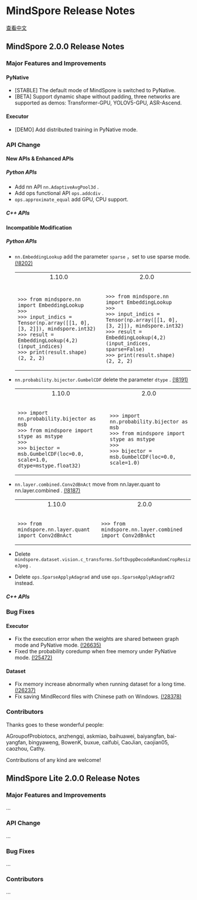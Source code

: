 # MindSpore Release Notes

[查看中文](./RELEASE_CN.md)

## MindSpore 2.0.0 Release Notes

### Major Features and Improvements

#### PyNative

- [STABLE] The default mode of MindSpore is switched to PyNative.
- [BETA] Support dynamic shape without padding, three networks are supported as demos: Transformer-GPU, YOLOV5-GPU, ASR-Ascend.

#### Executor

- [DEMO] Add distributed training in PyNative mode.

### API Change

#### New APIs & Enhanced APIs

##### Python APIs

- Add nn API `nn.AdaptiveAvgPool3d` .
- Add ops functional API `ops.addcdiv` .
- `ops.approximate_equal` add GPU, CPU support.

##### C++ APIs

#### Incompatible Modification

##### Python APIs

- `nn.EmbeddingLookup` add the parameter `sparse` ，set to use sparse mode. [(!8202)](https://gitee.com/mindspore/mindspore/pulls/8202)

  <table>
  <tr>
  <td style="text-align:center"> 1.10.0 </td> <td style="text-align:center"> 2.0.0 </td>
  </tr>
  <tr>
  <td><pre style="display: block;"><code class="language-python">
  >>> from mindspore.nn import EmbeddingLookup
  >>>
  >>> input_indics = Tensor(np.array([[1, 0], [3, 2]]), mindspore.int32)
  >>> result = EmbeddingLookup(4,2)(input_indices)
  >>> print(result.shape)
  (2, 2, 2)
  </code></pre>
  </td>
  <td><pre style="display: block;"><code class="language-python">
  >>> from mindspore.nn import EmbeddingLookup
  >>>
  >>> input_indics = Tensor(np.array([[1, 0], [3, 2]]), mindspore.int32)
  >>> result = EmbeddingLookup(4,2)(input_indices, sparse=False)
  >>> print(result.shape)
  (2, 2, 2)
  </code></pre>
  </td>
  </tr>
  </table>

- `nn.probability.bijector.GumbelCDF` delete the parameter `dtype` . [(!8191)](https://gitee.com/mindspore/mindspore/pulls/8191)

  <table>
  <tr>
  <td style="text-align:center"> 1.10.0 </td> <td style="text-align:center"> 2.0.0 </td>
  </tr>
  <tr>
  <td><pre style="display: block;"><code class="language-python">
  >>> import nn.probability.bijector as msb
  >>> from mindspore import stype as mstype
  >>>
  >>> bijector = msb.GumbelCDF(loc=0.0, scale=1.0, dtype=mstype.float32)
  </code></pre>
  </td>
  <td><pre style="display: block;"><code class="language-python">
  >>> import nn.probability.bijector as msb
  >>> from mindspore import stype as mstype
  >>>
  >>> bijector = msb.GumbelCDF(loc=0.0, scale=1.0)
  </code></pre>
  </td>
  </tr>
  </table>

- `nn.layer.combined.Conv2dBnAct` move from nn.layer.quant to nn.layer.combined . [(!8187)](https://gitee.com/mindspore/mindspore/pulls/8187)

  <table>
  <tr>
  <td style="text-align:center"> 1.10.0 </td> <td style="text-align:center"> 2.0.0 </td>
  </tr>
  <tr>
  <td><pre style="display: block;"><code class="language-python">
  >>> from mindspore.nn.layer.quant import Conv2dBnAct
  </code></pre>
  </td>
  <td><pre style="display: block;"><code class="language-python">
  >>> from mindspore.nn.layer.combined import Conv2dBnAct
  </code></pre>
  </td>
  </tr>
  </table>

- Delete `mindspore.dataset.vision.c_transforms.SoftDvppDecodeRandomCropResizeJpeg` .
- Delete `ops.SparseApplyAdagrad` and use `ops.SparseApplyAdagradV2` instead.

##### C++ APIs

### Bug Fixes

#### Executor

- Fix the execution error when the weights are shared between graph mode and PyNative mode. [(!26635)](https://gitee.com/mindspore/mindspore/pulls/26635)
- Fixed the probability coredump when free memory under PyNative mode. [(!25472)](https://gitee.com/mindspore/mindspore/pulls/25472)

#### Dataset

- Fix memory increase abnormally when running dataset for a long time. [(!26237)](https://gitee.com/mindspore/mindspore/pulls/26237)
- Fix saving MindRecord files with Chinese path on Windows. [(!28378)](https://gitee.com/mindspore/mindspore/pulls/28378)

### Contributors

Thanks goes to these wonderful people:

AGroupofProbiotocs, anzhengqi, askmiao, baihuawei, baiyangfan, bai-yangfan, bingyaweng, BowenK, buxue, caifubi, CaoJian, caojian05, caozhou, Cathy.

Contributions of any kind are welcome!

## MindSpore Lite 2.0.0 Release Notes

### Major Features and Improvements

...

### API Change

...

### Bug Fixes

...

### Contributors

...
